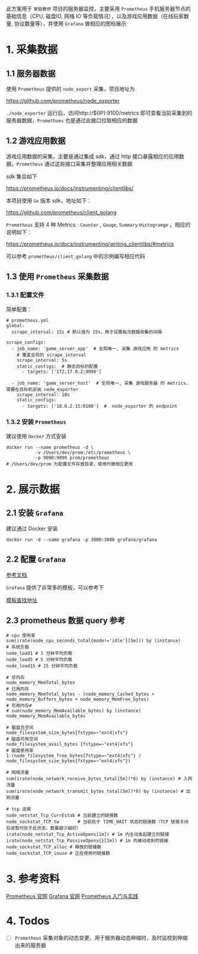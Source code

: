 此方案用于 `家庭教师` 项目的服务器监控，主要采用 `Prometheus` 手机服务器节点的基础信息（CPU, 磁盘IO, 网络 IO 等负载情况），以及游戏应用数据（在线玩家数量, 协议数量等），并使用 `Grafana` 做相应的图标展示

# 1. 采集数据

## 1.1 服务器数据

使用 `Prometheus` 提供的 `node_export` 采集，项目地址为 

https://github.com/prometheus/node_exporter

`./node_exporter` 运行后，访问http://${IP}:9100/metrics 即可查看当前采集到的服务器数据，`Promethues` 也是通过此接口拉取相应的数据



## 1.2 游戏应用数据

游戏应用数据的采集，主要是通过集成 sdk，通过 http 接口暴露相应的应用数据，`Prometheus` 通过这些接口采集并整理应用相关数据

sdk 集合如下

https://prometheus.io/docs/instrumenting/clientlibs/

本项目使用 `Go` 版本 sdk，地址如下：

https://github.com/prometheus/client_golang

`Prometheus` 支持 4 种 Metrics : `Counter` , `Gauge`, `Summary`  `Histogramge` ，相应的说明如下：

https://prometheus.io/docs/instrumenting/writing_clientlibs/#metrics

可以参考 `prometheus/client_golang` 中的示例编写相应代码



## 1.3 使用 `Prometheus` 采集数据

### 1.3.1 配置文件

简单配置：

```text
# prometheus.yml
global:                  
  scrape_interval: 15s # 默认值为 15s，用于设置每次数据收集的间隔
 
scrape_configs: 
  - job_name: 'game_server_app'  # 全局唯一, 采集 游戏应用 的 metrics
    # 覆盖全局的 scrape_interval
    scrape_interval: 5s
    static_configs:  # 静态目标的配置
      - targets: ['172.17.0.2:9090']
 
  - job_name: 'game_server_host'  # 全局唯一, 采集 游戏服务器 的 metrics，需要在目标机安装 node_exporter
    scrape_interval: 10s
    static_configs:
      - targets: ['10.0.2.15:9100']  #  node_exporter 的 endpoint

```

### 1.3.2 安装 `Prometheus` 

建议使用 `Docker` 方式安装

```text
docker run --name prometheus -d \
           -v /Users/dev/prom:/etc/prometheus \
           -p 9090:9090 prom/prometheus
# /Users/dev/prom 为配置文件存放目录，使用时做相应更改
```



# 2. 展示数据

## 2.1 安装 `Grafana` 

建议通过 Docker 安装

```shell
docker run -d --name grafana -p 3000:3000 grafana/grafana
```

## 2.2 配置 `Grafana` 

[参考文档](https://grafana.com/docs/grafana/latest/guides/getting_started/)

`Grafana` 提供了非常多的模板，可以参考下 

[模板查找地址](https://grafana.com/grafana/dashboards)



## 2.3 prometheus 数据 query 参考

```
# cpu 使用率
sum(irate(node_cpu_seconds_total{mode!='idle'}[5m])) by (instance)
# 系统负载
node_load1 # 1 分钟平均负载
node_load5 # 5 分钟平均负载
node_load15 # 15 分钟平均负载

# 总内存
node_memory_MemTotal_bytes
# 已用内存
node_memory_MemTotal_bytes - (node_memory_Cached_bytes + node_memory_Buffers_bytes + node_memory_MemFree_bytes)
# 可用内存# 
# sum(node_memory_MemAvailable_bytes) by (instance)
node_memory_MemAvailable_bytes

# 磁盘总空间
node_filesystem_size_bytes{fstype=~"ext4|xfs"}
# 磁盘可用空间
node_filesystem_avail_bytes {fstype=~"ext4|xfs"}
# 磁盘使用率
1-(node_filesystem_free_bytes{fstype=~"ext4|xfs"} / node_filesystem_size_bytes{fstype=~"ext4|xfs"})

# 网络流量
sum(irate(node_network_receive_bytes_total[5m])*8) by (instance) # 入网流量
sum(irate(node_network_transmit_bytes_total[5m])*8) by (instance) # 出网流量

# tcp 连接
node_netstat_Tcp_CurrEstab # 当前建立的链接数
node_sockstat_TCP_tw       # 当前处于 TIME_WAIT 状态的链接数（TCP 链接关闭后会暂时处于此状态，数量越少越好）
irate(node_netstat_Tcp_ActiveOpens[1m]) # 1m 内主动发起建立的链接
irate(node_netstat_Tcp_PassiveOpens{}[1m]) # 1m 内被动收到的链接
node_sockstat_TCP_alloc # 释放的链接数
node_sockstat_TCP_inuse # 正在使用的链接数
```



# 3. 参考资料

[Prometheus 官网](https://prometheus.io/)
[Grafana 官网](https://grafana.com/)
[Prometheus 入门与实践](https://www.ibm.com/developerworks/cn/cloud/library/cl-lo-prometheus-getting-started-and-practice/index.html)



# 4. Todos

 - [ ] `Prometheus` 采集对象的动态变更，用于服务器动态伸缩时，及时监控到伸缩出来的服务器